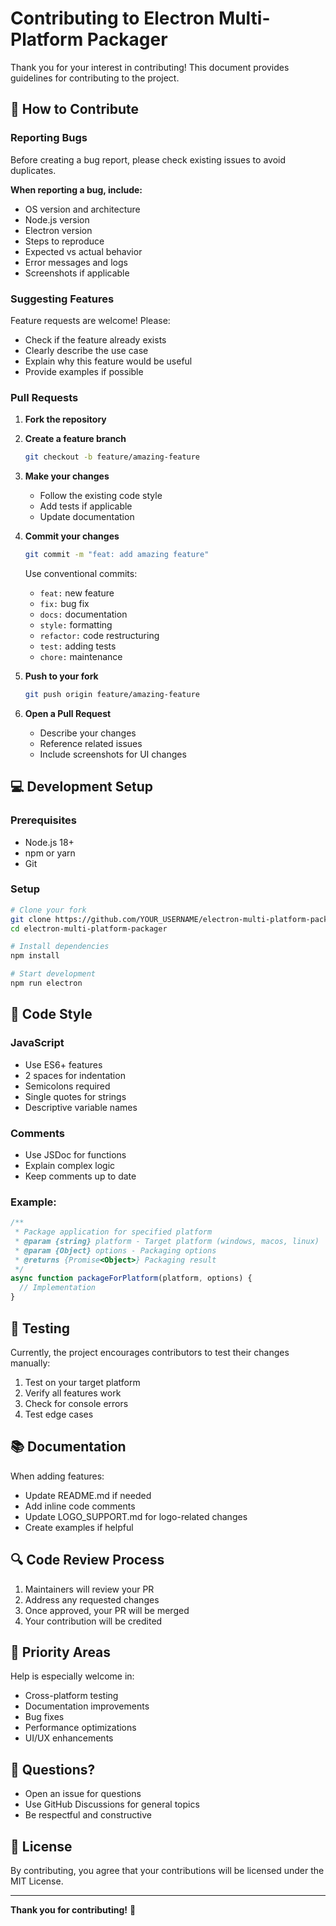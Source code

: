# Contributing to Electron Multi-Platform Packager

Thank you for your interest in contributing! This document provides guidelines for contributing to the project.

## 🤝 How to Contribute

### Reporting Bugs

Before creating a bug report, please check existing issues to avoid duplicates.

**When reporting a bug, include:**
- OS version and architecture
- Node.js version
- Electron version
- Steps to reproduce
- Expected vs actual behavior
- Error messages and logs
- Screenshots if applicable

### Suggesting Features

Feature requests are welcome! Please:
- Check if the feature already exists
- Clearly describe the use case
- Explain why this feature would be useful
- Provide examples if possible

### Pull Requests

1. **Fork the repository**
2. **Create a feature branch**
   ```bash
   git checkout -b feature/amazing-feature
   ```

3. **Make your changes**
   - Follow the existing code style
   - Add tests if applicable
   - Update documentation

4. **Commit your changes**
   ```bash
   git commit -m "feat: add amazing feature"
   ```
   
   Use conventional commits:
   - `feat:` new feature
   - `fix:` bug fix
   - `docs:` documentation
   - `style:` formatting
   - `refactor:` code restructuring
   - `test:` adding tests
   - `chore:` maintenance

5. **Push to your fork**
   ```bash
   git push origin feature/amazing-feature
   ```

6. **Open a Pull Request**
   - Describe your changes
   - Reference related issues
   - Include screenshots for UI changes

## 💻 Development Setup

### Prerequisites
- Node.js 18+
- npm or yarn
- Git

### Setup

```bash
# Clone your fork
git clone https://github.com/YOUR_USERNAME/electron-multi-platform-packager.git
cd electron-multi-platform-packager

# Install dependencies
npm install

# Start development
npm run electron
```

## 📝 Code Style

### JavaScript
- Use ES6+ features
- 2 spaces for indentation
- Semicolons required
- Single quotes for strings
- Descriptive variable names

### Comments
- Use JSDoc for functions
- Explain complex logic
- Keep comments up to date

### Example:
```javascript
/**
 * Package application for specified platform
 * @param {string} platform - Target platform (windows, macos, linux)
 * @param {Object} options - Packaging options
 * @returns {Promise<Object>} Packaging result
 */
async function packageForPlatform(platform, options) {
  // Implementation
}
```

## 🧪 Testing

Currently, the project encourages contributors to test their changes manually:

1. Test on your target platform
2. Verify all features work
3. Check for console errors
4. Test edge cases

## 📚 Documentation

When adding features:
- Update README.md if needed
- Add inline code comments
- Update LOGO_SUPPORT.md for logo-related changes
- Create examples if helpful

## 🔍 Code Review Process

1. Maintainers will review your PR
2. Address any requested changes
3. Once approved, your PR will be merged
4. Your contribution will be credited

## 🎯 Priority Areas

Help is especially welcome in:
- Cross-platform testing
- Documentation improvements
- Bug fixes
- Performance optimizations
- UI/UX enhancements

## 📧 Questions?

- Open an issue for questions
- Use GitHub Discussions for general topics
- Be respectful and constructive

## 📜 License

By contributing, you agree that your contributions will be licensed under the MIT License.

---

**Thank you for contributing!** 🎉

